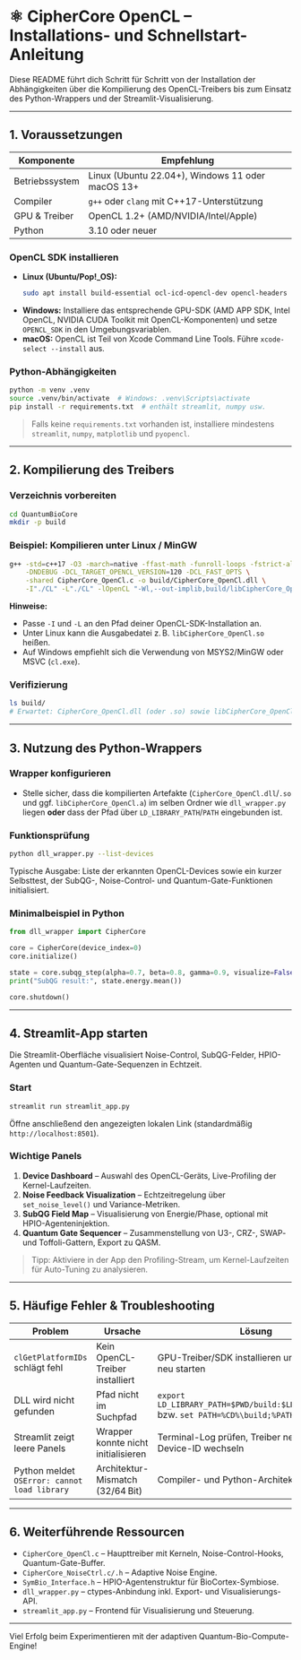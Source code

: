 # ⚛️ CipherCore OpenCL – Installations- und Schnellstart-Anleitung

Diese README führt dich Schritt für Schritt von der Installation der Abhängigkeiten über die Kompilierung des OpenCL-Treibers bis zum Einsatz des Python-Wrappers und der Streamlit-Visualisierung.

---

## 1. Voraussetzungen

| Komponente | Empfehlung |
| ---------- | ---------- |
| Betriebssystem | Linux (Ubuntu 22.04+), Windows 11 oder macOS 13+ |
| Compiler | `g++` oder `clang` mit C++17-Unterstützung |
| GPU & Treiber | OpenCL 1.2+ (AMD/NVIDIA/Intel/Apple) |
| Python | 3.10 oder neuer |

### OpenCL SDK installieren

* **Linux (Ubuntu/Pop!_OS):**
  ```bash
  sudo apt install build-essential ocl-icd-opencl-dev opencl-headers
  ```
* **Windows:** Installiere das entsprechende GPU-SDK (AMD APP SDK, Intel OpenCL, NVIDIA CUDA Toolkit mit OpenCL-Komponenten) und setze `OPENCL_SDK` in den Umgebungsvariablen.
* **macOS:** OpenCL ist Teil von Xcode Command Line Tools. Führe `xcode-select --install` aus.

### Python-Abhängigkeiten

```bash
python -m venv .venv
source .venv/bin/activate  # Windows: .venv\Scripts\activate
pip install -r requirements.txt  # enthält streamlit, numpy usw.
```

> Falls keine `requirements.txt` vorhanden ist, installiere mindestens `streamlit`, `numpy`, `matplotlib` und `pyopencl`.

---

## 2. Kompilierung des Treibers

### Verzeichnis vorbereiten

```bash
cd QuantumBioCore
mkdir -p build
```

### Beispiel: Kompilieren unter Linux / MinGW

```bash
g++ -std=c++17 -O3 -march=native -ffast-math -funroll-loops -fstrict-aliasing \
    -DNDEBUG -DCL_TARGET_OPENCL_VERSION=120 -DCL_FAST_OPTS \
    -shared CipherCore_OpenCl.c -o build/CipherCore_OpenCl.dll \
    -I"./CL" -L"./CL" -lOpenCL "-Wl,--out-implib,build/libCipherCore_OpenCl.a"
```

**Hinweise:**

* Passe `-I` und `-L` an den Pfad deiner OpenCL-SDK-Installation an.
* Unter Linux kann die Ausgabedatei z. B. `libCipherCore_OpenCl.so` heißen.
* Auf Windows empfiehlt sich die Verwendung von MSYS2/MinGW oder MSVC (`cl.exe`).

### Verifizierung

```bash
ls build/
# Erwartet: CipherCore_OpenCl.dll (oder .so) sowie libCipherCore_OpenCl.a
```

---

## 3. Nutzung des Python-Wrappers

### Wrapper konfigurieren

* Stelle sicher, dass die kompilierten Artefakte (`CipherCore_OpenCl.dll`/`.so` und ggf. `libCipherCore_OpenCl.a`) im selben Ordner wie `dll_wrapper.py` liegen **oder** dass der Pfad über `LD_LIBRARY_PATH`/`PATH` eingebunden ist.

### Funktionsprüfung

```bash
python dll_wrapper.py --list-devices
```

Typische Ausgabe: Liste der erkannten OpenCL-Devices sowie ein kurzer Selbsttest, der SubQG-, Noise-Control- und Quantum-Gate-Funktionen initialisiert.

### Minimalbeispiel in Python

```python
from dll_wrapper import CipherCore

core = CipherCore(device_index=0)
core.initialize()

state = core.subqg_step(alpha=0.7, beta=0.8, gamma=0.9, visualize=False)
print("SubQG result:", state.energy.mean())

core.shutdown()
```

---

## 4. Streamlit-App starten

Die Streamlit-Oberfläche visualisiert Noise-Control, SubQG-Felder, HPIO-Agenten und Quantum-Gate-Sequenzen in Echtzeit.

### Start

```bash
streamlit run streamlit_app.py
```

Öffne anschließend den angezeigten lokalen Link (standardmäßig `http://localhost:8501`).

### Wichtige Panels

1. **Device Dashboard** – Auswahl des OpenCL-Geräts, Live-Profiling der Kernel-Laufzeiten.
2. **Noise Feedback Visualization** – Echtzeitregelung über `set_noise_level()` und Variance-Metriken.
3. **SubQG Field Map** – Visualisierung von Energie/Phase, optional mit HPIO-Agenteninjektion.
4. **Quantum Gate Sequencer** – Zusammenstellung von U3-, CRZ-, SWAP- und Toffoli-Gattern, Export zu QASM.

> Tipp: Aktiviere in der App den Profiling-Stream, um Kernel-Laufzeiten für Auto-Tuning zu analysieren.

---

## 5. Häufige Fehler & Troubleshooting

| Problem | Ursache | Lösung |
| ------- | ------- | ------ |
| `clGetPlatformIDs` schlägt fehl | Kein OpenCL-Treiber installiert | GPU-Treiber/SDK installieren und Rechner neu starten |
| DLL wird nicht gefunden | Pfad nicht im Suchpfad | `export LD_LIBRARY_PATH=$PWD/build:$LD_LIBRARY_PATH` bzw. `set PATH=%CD%\build;%PATH%` |
| Streamlit zeigt leere Panels | Wrapper konnte nicht initialisieren | Terminal-Log prüfen, Treiber neu kompilieren, Device-ID wechseln |
| Python meldet `OSError: cannot load library` | Architektur-Mismatch (32/64 Bit) | Compiler- und Python-Architektur abgleichen |

---

## 6. Weiterführende Ressourcen

* `CipherCore_OpenCl.c` – Haupttreiber mit Kerneln, Noise-Control-Hooks, Quantum-Gate-Buffer.
* `CipherCore_NoiseCtrl.c/.h` – Adaptive Noise Engine.
* `SymBio_Interface.h` – HPIO-Agentenstruktur für BioCortex-Symbiose.
* `dll_wrapper.py` – ctypes-Anbindung inkl. Export- und Visualisierungs-API.
* `streamlit_app.py` – Frontend für Visualisierung und Steuerung.

---

Viel Erfolg beim Experimentieren mit der adaptiven Quantum-Bio-Compute-Engine!


